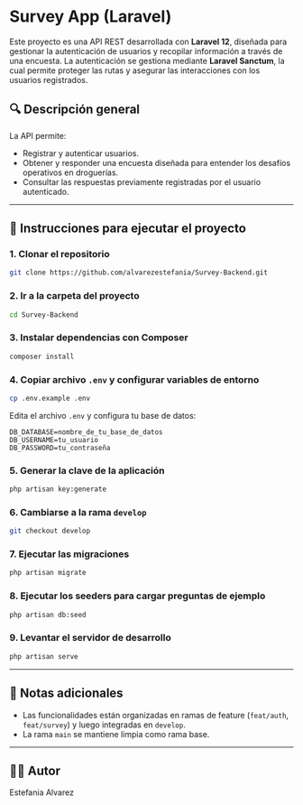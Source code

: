 # Survey App (Laravel)

Este proyecto es una API REST desarrollada con **Laravel 12**, diseñada para gestionar la autenticación de usuarios y recopilar información a través de una encuesta. La autenticación se gestiona mediante **Laravel Sanctum**, la cual permite proteger las rutas y asegurar las interacciones con los usuarios registrados.

## 🔍 Descripción general

La API permite:

- Registrar y autenticar usuarios.
- Obtener y responder una encuesta diseñada para entender los desafíos operativos en droguerías.
- Consultar las respuestas previamente registradas por el usuario autenticado.

---

## 🚀 Instrucciones para ejecutar el proyecto


### 1. Clonar el repositorio

```bash
git clone https://github.com/alvarezestefania/Survey-Backend.git
```

### 2. Ir a la carpeta del proyecto

```bash
cd Survey-Backend
```

### 3. Instalar dependencias con Composer

```bash
composer install
```

### 4. Copiar archivo `.env` y configurar variables de entorno

```bash
cp .env.example .env
```

Edita el archivo `.env` y configura tu base de datos:

```env
DB_DATABASE=nombre_de_tu_base_de_datos
DB_USERNAME=tu_usuario
DB_PASSWORD=tu_contraseña
```

### 5. Generar la clave de la aplicación

```bash
php artisan key:generate
```

### 6. Cambiarse a la rama `develop`

```bash
git checkout develop
```

### 7. Ejecutar las migraciones

```bash
php artisan migrate
```

### 8. Ejecutar los seeders para cargar preguntas de ejemplo

```bash
php artisan db:seed
```

### 9. Levantar el servidor de desarrollo

```bash
php artisan serve
```

---

## 🧠 Notas adicionales

- Las funcionalidades están organizadas en ramas de feature (`feat/auth`, `feat/survey`) y luego integradas en `develop`.
- La rama `main` se mantiene limpia como rama base.

---

## 🧑‍💻 Autor

Estefania Alvarez  

